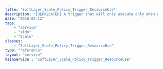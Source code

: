 ```yaml
---
title: "SoftLayer_Scale_Policy_Trigger_ResourceUse"
description: "[DEPRECATED] A trigger that will only execute only when all guests on the group (both static and member) satisfy certain resource watches. "
date: "2018-02-12"
tags:
    - "service"
    - "sldn"
    - "Scale"
classes:
    - "SoftLayer_Scale_Policy_Trigger_ResourceUse"
type: "reference"
layout: "service"
mainService : "SoftLayer_Scale_Policy_Trigger_ResourceUse"
---
```

